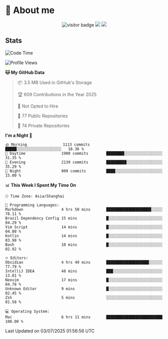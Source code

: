 <!-- ![](https://youpai.roccoshi.top/img/20200804214216.png) -->

# 🧐 About me
 
<p align="center">
<img src="https://visitor-badge.laobi.icu/badge?page_id=Lincest.Lincest&title=hits" alt="visitor badge"/>
<a href="mailto:imroccoshi@gmail.com"><img src="https://img.shields.io/badge/gmail-imroccoshi%40gmail.com-red"></a>
<a href="https://blog.roccoshi.top"><img src="https://img.shields.io/badge/blog-roccoshi-green"></a>
</p>

## Stats

<!--START_SECTION:waka-->
![Code Time](http://img.shields.io/badge/Code%20Time-2%2C531%20hrs%2034%20mins-blue)

![Profile Views](http://img.shields.io/badge/Profile%20Views-0-blue)

**🐱 My GitHub Data** 

> 📦 3.5 MB Used in GitHub's Storage 
 > 
> 🏆 609 Contributions in the Year 2025
 > 
> 🚫 Not Opted to Hire
 > 
> 📜 77 Public Repositories 
 > 
> 🔑 74 Private Repositories 
 > 
**I'm a Night 🦉** 

```text
🌞 Morning                1113 commits        █████░░░░░░░░░░░░░░░░░░░░   18.36 % 
🌆 Daytime                1900 commits        ████████░░░░░░░░░░░░░░░░░   31.35 % 
🌃 Evening                2139 commits        █████████░░░░░░░░░░░░░░░░   35.29 % 
🌙 Night                  909 commits         ████░░░░░░░░░░░░░░░░░░░░░   15.00 % 
```


📊 **This Week I Spent My Time On** 

```text
🕑︎ Time Zone: Asia/Shanghai

💬 Programming Languages: 
Markdown                 4 hrs 50 mins       ████████████████████░░░░░   78.11 % 
Brazil Dependency Config 15 mins             █░░░░░░░░░░░░░░░░░░░░░░░░   04.29 % 
Vim Script               14 mins             █░░░░░░░░░░░░░░░░░░░░░░░░   04.00 % 
Kotlin                   14 mins             █░░░░░░░░░░░░░░░░░░░░░░░░   03.98 % 
Bash                     10 mins             █░░░░░░░░░░░░░░░░░░░░░░░░   02.92 % 

🔥 Editors: 
Obsidian                 4 hrs 49 mins       ███████████████████░░░░░░   77.79 % 
IntelliJ IDEA            48 mins             ███░░░░░░░░░░░░░░░░░░░░░░   13.01 % 
Neovim                   17 mins             █░░░░░░░░░░░░░░░░░░░░░░░░   04.78 % 
Unknown Editor           9 mins              █░░░░░░░░░░░░░░░░░░░░░░░░   02.45 % 
Zsh                      5 mins              ░░░░░░░░░░░░░░░░░░░░░░░░░   01.58 % 

💻 Operating System: 
Mac                      6 hrs 11 mins       █████████████████████████   100.00 % 
```


 Last Updated on 03/07/2025 01:56:56 UTC
<!--END_SECTION:waka-->



